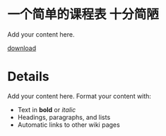 # 一个简单的课程表 十分简陋 #

Add your content here.

<a href='http://forguys.googlecode.com/files/KeChengBiao.py'>download</a>
# Details #

Add your content here.  Format your content with:
  * Text in **bold** or _italic_
  * Headings, paragraphs, and lists
  * Automatic links to other wiki pages
